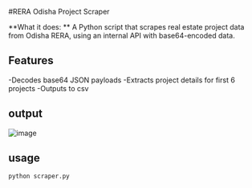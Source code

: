 #RERA Odisha Project Scraper

**What it does: **
A Python script that scrapes real estate project data from Odisha RERA, using an internal API with base64-encoded data.

## Features
-Decodes base64 JSON payloads
-Extracts project details for first 6 projects
-Outputs to csv

## output
![image](https://github.com/user-attachments/assets/7218bc7b-2a6c-4dea-ad0e-e463bbc3db49)


## usage
```bash
python scraper.py
